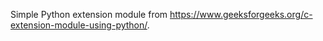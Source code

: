 Simple Python extension module from https://www.geeksforgeeks.org/c-extension-module-using-python/.


